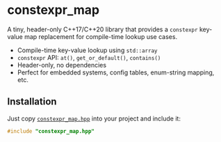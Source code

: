 # constexpr_map

A tiny, header-only C++17/C++20 library that provides a `constexpr` key-value map replacement for compile-time lookup use cases.

- Compile-time key-value lookup using `std::array`
- `constexpr` API: `at()`, `get_or_default()`, `contains()`
- Header-only, no dependencies
- Perfect for embedded systems, config tables, enum-string mapping, etc.

## Installation

Just copy [`constexpr_map.hpp`](include/constexpr_map.hpp) into your project and include it:

```cpp
#include "constexpr_map.hpp"

